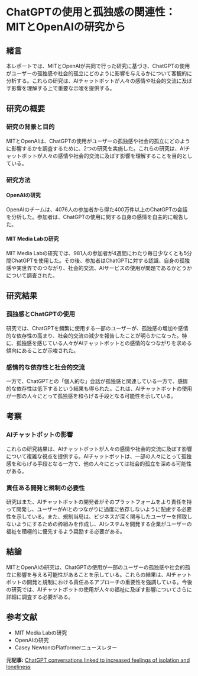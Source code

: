 # ChatGPTの使用と孤独感の関連性：MITとOpenAIの研究から

## 緒言

本レポートでは、MITとOpenAIが共同で行った研究に基づき、ChatGPTの使用がユーザーの孤独感や社会的孤立にどのように影響を与えるかについて客観的に分析する。これらの研究は、AIチャットボットが人々の感情や社会的交流に及ぼす影響を理解する上で重要な示唆を提供する。

## 研究の概要

### 研究の背景と目的

MITとOpenAIは、ChatGPTの使用がユーザーの孤独感や社会的孤立にどのように影響するかを調査するために、2つの研究を実施した。これらの研究は、AIチャットボットが人々の感情や社会的交流に及ぼす影響を理解することを目的としている。

### 研究方法

#### OpenAIの研究

OpenAIのチームは、4076人の参加者から得た400万件以上のChatGPTの会話を分析した。参加者は、ChatGPTの使用に関する自身の感情を自主的に報告した。

#### MIT Media Labの研究

MIT Media Labの研究では、981人の参加者が4週間にわたり毎日少なくとも5分間ChatGPTを使用した。その後、参加者はChatGPTに対する認識、自身の孤独感や実世界でのつながり、社会的交流、AIサービスの使用が問題であるかどうかについて調査された。

## 研究結果

### 孤独感とChatGPTの使用

研究では、ChatGPTを頻繁に使用する一部のユーザーが、孤独感の増加や感情的な依存性の高まり、社会的交流の減少を報告したことが明らかになった。特に、孤独感を感じている人々がAIチャットボットとの感情的なつながりを求める傾向にあることが示唆された。

### 感情的な依存性と社会的交流

一方で、ChatGPTとの「個人的な」会話が孤独感と関連している一方で、感情的な依存性は低下するという結果も得られた。これは、AIチャットボットの使用が一部の人々にとって孤独感を和らげる手段となる可能性を示している。

## 考察

### AIチャットボットの影響

これらの研究結果は、AIチャットボットが人々の感情や社会的交流に及ぼす影響について複雑な視点を提供する。AIチャットボットは、一部の人々にとって孤独感を和らげる手段となる一方で、他の人々にとっては社会的孤立を深める可能性がある。

### 責任ある開発と規制の必要性

研究はまた、AIチャットボットの開発者がそのプラットフォームをより責任を持って開発し、ユーザーがAIとのつながりに過度に依存しないように配慮する必要性を示している。また、規制当局は、ビジネスが深く関与したユーザーを搾取しないようにするための枠組みを作成し、AIシステムを開発する企業がユーザーの福祉を積極的に優先するよう奨励する必要がある。

## 結論

MITとOpenAIの研究は、ChatGPTの使用が一部のユーザーの孤独感や社会的孤立に影響を与える可能性があることを示している。これらの結果は、AIチャットボットの開発と規制における責任あるアプローチの重要性を強調している。今後の研究では、AIチャットボットの使用が人々の福祉に及ぼす影響についてさらに詳細に調査する必要がある。

## 参考文献

- MIT Media Labの研究
- OpenAIの研究
- Casey NewtonのPlatformerニュースレター

**元記事:** [ChatGPT conversations linked to increased feelings of isolation and loneliness](https://newatlas.com/ai-humanoids/chatgpt-conversations-isolation-loneliness/)